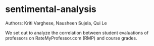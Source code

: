 # sentimental-analysis
Authors: Kriti Varghese, Nausheen Sujela, Qui Le 

We set out to analyze the correlation between student evaluations of professors on RateMyProfessor.com (RMP) and course grades.
